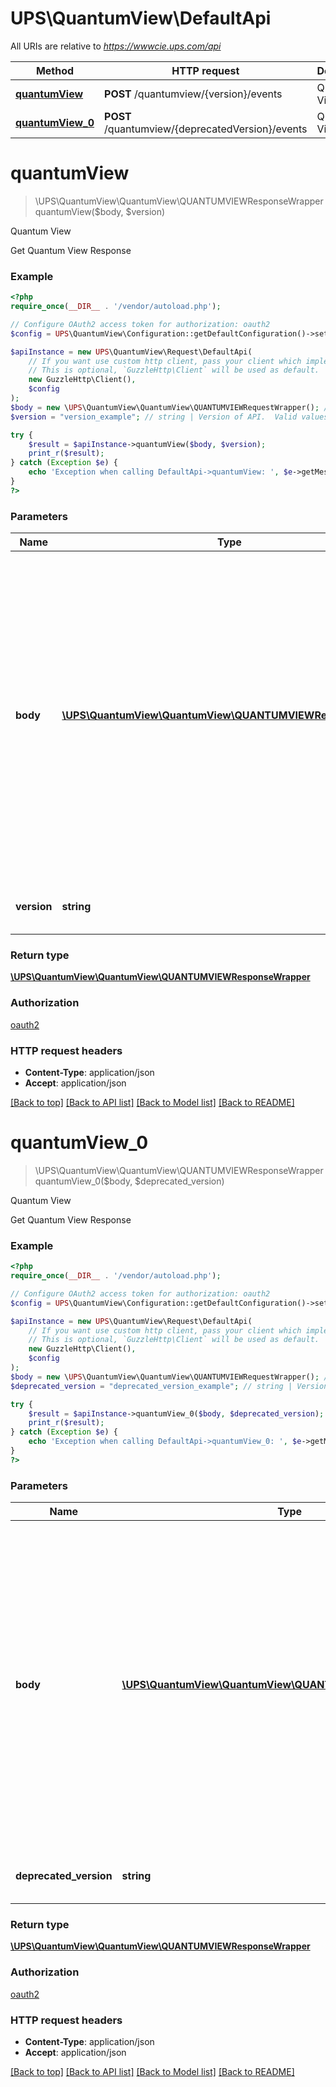 # UPS\QuantumView\DefaultApi

All URIs are relative to *https://wwwcie.ups.com/api*

Method | HTTP request | Description
------------- | ------------- | -------------
[**quantumView**](DefaultApi.md#quantumview) | **POST** /quantumview/{version}/events | Quantum View
[**quantumView_0**](DefaultApi.md#quantumview_0) | **POST** /quantumview/{deprecatedVersion}/events | Quantum View

# **quantumView**
> \UPS\QuantumView\QuantumView\QUANTUMVIEWResponseWrapper quantumView($body, $version)

Quantum View

Get Quantum View Response

### Example
```php
<?php
require_once(__DIR__ . '/vendor/autoload.php');

// Configure OAuth2 access token for authorization: oauth2
$config = UPS\QuantumView\Configuration::getDefaultConfiguration()->setAccessToken('YOUR_ACCESS_TOKEN');

$apiInstance = new UPS\QuantumView\Request\DefaultApi(
    // If you want use custom http client, pass your client which implements `GuzzleHttp\ClientInterface`.
    // This is optional, `GuzzleHttp\Client` will be used as default.
    new GuzzleHttp\Client(),
    $config
);
$body = new \UPS\QuantumView\QuantumView\QUANTUMVIEWRequestWrapper(); // \UPS\QuantumView\QuantumView\QUANTUMVIEWRequestWrapper | Generate sample code for popular API requests by selecting an example below. To view a full sample request and response, first click "Authorize" and enter your application credentials, then populate the required parameters above and click "Try it out".
$version = "version_example"; // string | Version of API.  Valid values: - v2

try {
    $result = $apiInstance->quantumView($body, $version);
    print_r($result);
} catch (Exception $e) {
    echo 'Exception when calling DefaultApi->quantumView: ', $e->getMessage(), PHP_EOL;
}
?>
```

### Parameters

Name | Type | Description  | Notes
------------- | ------------- | ------------- | -------------
 **body** | [**\UPS\QuantumView\QuantumView\QUANTUMVIEWRequestWrapper**](../Model/QUANTUMVIEWRequestWrapper.md)| Generate sample code for popular API requests by selecting an example below. To view a full sample request and response, first click &quot;Authorize&quot; and enter your application credentials, then populate the required parameters above and click &quot;Try it out&quot;. |
 **version** | **string**| Version of API.  Valid values: - v2 |

### Return type

[**\UPS\QuantumView\QuantumView\QUANTUMVIEWResponseWrapper**](../Model/QUANTUMVIEWResponseWrapper.md)

### Authorization

[oauth2](../../README.md#oauth2)

### HTTP request headers

 - **Content-Type**: application/json
 - **Accept**: application/json

[[Back to top]](#) [[Back to API list]](../../README.md#documentation-for-api-endpoints) [[Back to Model list]](../../README.md#documentation-for-models) [[Back to README]](../../README.md)

# **quantumView_0**
> \UPS\QuantumView\QuantumView\QUANTUMVIEWResponseWrapper quantumView_0($body, $deprecated_version)

Quantum View

Get Quantum View Response

### Example
```php
<?php
require_once(__DIR__ . '/vendor/autoload.php');

// Configure OAuth2 access token for authorization: oauth2
$config = UPS\QuantumView\Configuration::getDefaultConfiguration()->setAccessToken('YOUR_ACCESS_TOKEN');

$apiInstance = new UPS\QuantumView\Request\DefaultApi(
    // If you want use custom http client, pass your client which implements `GuzzleHttp\ClientInterface`.
    // This is optional, `GuzzleHttp\Client` will be used as default.
    new GuzzleHttp\Client(),
    $config
);
$body = new \UPS\QuantumView\QuantumView\QUANTUMVIEWRequestWrapper(); // \UPS\QuantumView\QuantumView\QUANTUMVIEWRequestWrapper | Generate sample code for popular API requests by selecting an example below. To view a full sample request and response, first click "Authorize" and enter your application credentials, then populate the required parameters above and click "Try it out".
$deprecated_version = "deprecated_version_example"; // string | Version of API.  Valid values: - v1

try {
    $result = $apiInstance->quantumView_0($body, $deprecated_version);
    print_r($result);
} catch (Exception $e) {
    echo 'Exception when calling DefaultApi->quantumView_0: ', $e->getMessage(), PHP_EOL;
}
?>
```

### Parameters

Name | Type | Description  | Notes
------------- | ------------- | ------------- | -------------
 **body** | [**\UPS\QuantumView\QuantumView\QUANTUMVIEWRequestWrapper**](../Model/QUANTUMVIEWRequestWrapper.md)| Generate sample code for popular API requests by selecting an example below. To view a full sample request and response, first click &quot;Authorize&quot; and enter your application credentials, then populate the required parameters above and click &quot;Try it out&quot;. |
 **deprecated_version** | **string**| Version of API.  Valid values: - v1 |

### Return type

[**\UPS\QuantumView\QuantumView\QUANTUMVIEWResponseWrapper**](../Model/QUANTUMVIEWResponseWrapper.md)

### Authorization

[oauth2](../../README.md#oauth2)

### HTTP request headers

 - **Content-Type**: application/json
 - **Accept**: application/json

[[Back to top]](#) [[Back to API list]](../../README.md#documentation-for-api-endpoints) [[Back to Model list]](../../README.md#documentation-for-models) [[Back to README]](../../README.md)

